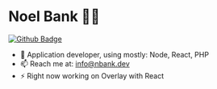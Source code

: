 # Noel Bank :man_technologist:

[![Github Badge](https://img.shields.io/badge/-Github-000?style=flat-square&logo=Github&logoColor=white&link=https://github.com/lucasgdb)](https://github.com/noelbank)


- 🔭 Application developer, using mostly: Node, React, PHP
- 📫 Reach me at: info@nbank.dev
- ⚡ Right now working on Overlay with React

